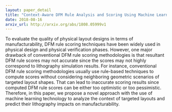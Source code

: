 ```yaml
---
layout: paper_detail
title: "Context-Aware DFM Rule Analysis and Scoring Using Machine Learning"
date: 2018-08-16
arxiv_url: http://arxiv.org/abs/1808.05999v1
---
```


To evaluate the quality of physical layout designs in terms of manufacturability, DFM rule scoring techniques have been widely used in physical design and physical verification phases. However, one major drawback of conventional DFM rule scoring methodologies is that resultant DFM rule scores may not accurate since the scores may not highly correspond to lithography simulation results. For instance, conventional DFM rule scoring methodologies usually use rule-based techniques to compute scores without considering neighboring geometric scenarios of targeted layout shapes. That can lead to inaccurate scoring results since computed DFM rule scores can be either too optimistic or too pessimistic. Therefore, in this paper, we propose a novel approach with the use of machine learning technology to analyze the context of targeted layouts and predict their lithography impacts on manufacturability.
